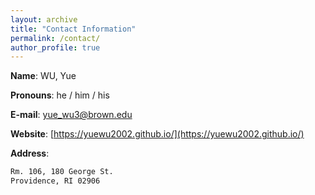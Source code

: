 ```yaml
---
layout: archive
title: "Contact Information"
permalink: /contact/
author_profile: true
---
```



**Name**: WU, Yue 

**Pronouns**: he / him / his 

**E-mail**: [yue_wu3@brown.edu](mailto:yue_wu3@brown.edu) 

**Website**: [https://yuewu2002.github.io/](https://yuewu2002.github.io/) 

**Address**: 
```txt
Rm. 106, 180 George St. 
Providence, RI 02906 
```
